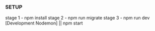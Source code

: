 ### SETUP
stage 1 - npm install
stage 2 - npm run migrate
stage 3 - npm run dev [Development Nodemon] || npm start
